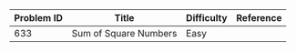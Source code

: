 | Problem ID | Title | Difficulty | Reference
| --- | --- | --- | ---
| 633 | Sum of Square Numbers | Easy | 
